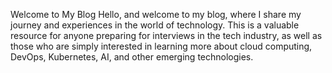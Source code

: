 Welcome to My Blog
Hello, and welcome to my blog, where I share my journey and experiences in the world of technology. This is a valuable resource for anyone preparing for interviews in the tech industry, as well as those who are simply interested in learning more about cloud computing, DevOps, Kubernetes, AI, and other emerging technologies.

